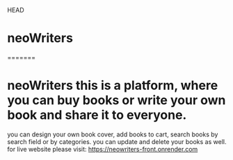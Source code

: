  HEAD
# neoWriters
=======
# neoWriters  this is a platform, where you can buy books or write your own book and share it to everyone. 
you can design your own book cover, add books to cart, search books by search field or by categories.
you can update and delete your books as well. for live website please visit: https://neowriters-front.onrender.com

